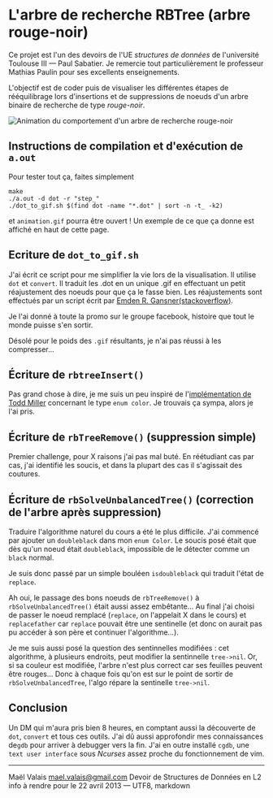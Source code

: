 L'arbre de recherche RBTree (arbre rouge-noir)
============================================
Ce projet est l'un des devoirs de l'UE *structures de données* de
l'université Toulouse III — Paul Sabatier. Je remercie tout
particulièrement le professeur Mathias Paulin pour ses excellents
enseignements.

L'objectif est de coder puis de visualiser les différentes étapes de
rééquilibrage lors d'insertions et de suppressions de noeuds d'un arbre
binaire de recherche de type *rouge-noir*.

![Animation du comportement d'un arbre de recherche rouge-noir](https://cdn.rawgit.com/maelvalais/comportement-arbre-rouge-noir-avec-dot/a5affb42/exemple_animation.gif)

## Instructions de compilation et d'exécution de `a.out`
Pour tester tout ça, faites simplement

	make
	./a.out -d dot -r "step_"
	./dot_to_gif.sh $(find dot -name "*.dot" | sort -n -t_ -k2)

et `animation.gif` pourra être ouvert ! Un exemple de ce que ça donne est
affiché en haut de cette page.

## Ecriture de `dot_to_gif.sh`
J'ai écrit ce script pour me simplifier la vie lors de la visualisation. Il
utilise `dot` et `convert`. Il traduit les .dot en un unique .gif en
effectuant un petit réajustement des noeuds pour que ça le fasse bien. Les
réajustements sont effectués par un script écrit par
[Emden R. Gansner(stackoverflow)](http://stackoverflow.com/questions/10902745/enforcing-horizontal-node-ordering-in-a-dot-tree).

Je l'ai donné à toute la promo sur le groupe facebook, histoire que tout le
monde puisse s'en sortir.

Désolé pour le poids des `.gif` résultants, je n'ai pas réussi à les compresser...

## Écriture de `rbtreeInsert()`
Pas grand chose à dire, je me suis un peu inspiré de l'[implémentation de Todd Miller](http://www.opensource.apple.com/source/sudo/sudo-46/src/redblack.h) concernant
le type `enum color`. Je trouvais ça sympa, alors je l'ai pris.

## Écriture de `rbTreeRemove()` (suppression simple)
Premier challenge, pour X raisons j'ai pas mal buté. En réétudiant cas par
cas, j'ai identifié les soucis, et dans la plupart des cas il s'agissait
des coutures.

## Écriture de `rbSolveUnbalancedTree()` (correction de l'arbre après suppression)
Traduire l'algorithme naturel du cours a été le plus difficile. J'ai
commencé par ajouter un `doubleblack` dans mon `enum Color`. Le soucis posé
était que dès qu'un noeud était `doubleblack`, impossible de le détecter
comme un `black` normal.

Je suis donc passé par un simple bouléen `isdoubleblack` qui traduit l'état
de `replace`.

Ah oui, le passage des bons noeuds de `rbTreeRemove()` à
`rbSolveUnbalancedTree()` était aussi assez embêtante... Au final j'ai
choisi de passer le noeud remplacé (`replace`, on l'appelait X dans le
cours) et `replacefather` car `replace` pouvait être une sentinelle (et
donc on aurait pas pu accéder à son père et continuer l'algorithme...).

Je me suis aussi posé la question des sentinnelles modifiées : cet
algorithme, à plusieurs endroits, peut modifier la sentinnelle `tree->nil`.
Or, si sa couleur est modifiée, l'arbre n'est plus correct car ses feuilles
peuvent être rouges... Donc à chaque fois qu'on est sur le point de sortir
de `rbSolveUnbalancedTree`, l'algo répare la sentinelle `tree->nil`.

## Conclusion

Un DM qui m'aura pris bien 8 heures, en comptant aussi la découverte de
`dot`, `convert` et tous ces outils. J'ai dû aussi approfondir mes
connaissances de`gdb` pour arriver à debugger vers la fin. J'ai en outre
installé `cgdb`, une `text user interface` sous *Ncurses* assez proche du
fonctionnement de vim.


----------


Maël Valais <mael.valais@gmail.com>
Devoir de Structures de Données en L2 info à rendre pour le 22 avril 2013 — UTF8, markdown
